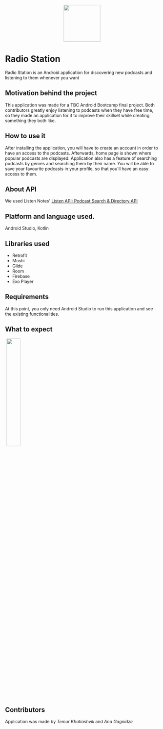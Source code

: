 
<p align="center">
  <img src="https://user-images.githubusercontent.com/77617112/127533768-dcc02850-7822-481b-b54f-edfe807dd524.png" height="120" width="120" />
</p>

# Radio Station
Radio Station is an Android application for discovering new podcasts and listening to them whenever you want

## Motivation behind the project
This application was made for a TBC Android Bootcamp final project. Both contributors greatly enjoy listening to podcasts when they have free time, so they made 
an application for it to improve their skillset while creating something they both like.

## How to use it
After installing the application, you will have to create an account in order to have an access to the podcasts. 
Afterwards, home page is shown where popular podcasts are displayed. Application also has a feature of searching podcasts by genres and searching them by their name.
You will be able to save your favourite podcasts in your profile, so that you'll have an easy access to them.

## About API
We used Listen Notes' [Listen API: Podcast Search & Directory API](https://www.listennotes.com/api/)

## Platform and language used.
Android Studio, Kotlin

## Libraries used
* Retrofit
* Moshi
* Glide
* Room
* Firebase
* Exo Player

## Requirements
At this point, you only need Android Studio to run this application and see the existing functionalities.

## What to expect
<img src="https://user-images.githubusercontent.com/77617112/127532819-fb943ae8-7c96-44ba-9e38-6af7c57f13c7.png" width="30%" hspace="1%">


## Contributors
Application was made by *Temur Khatiashvili*  and *Ana Gagnidze* <br />

